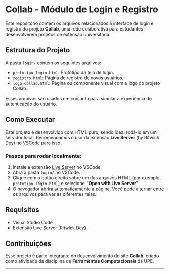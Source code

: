 # Collab - Módulo de Login e Registro

Este repositório contém os arquivos relacionados à interface de login e registro do projeto **Collab**, uma rede colaborativa para estudantes desenvolverem projetos de extensão universitária.

## Estrutura do Projeto

A pasta `login/` contém os seguintes arquivos:

- `prototipo-login.html`: Protótipo da tela de login.
- `registro.html`: Página de registro de novos usuários.
- `logo-collab.html`: Página ou componente visual com a logo do projeto Collab.

Esses arquivos são usados em conjunto para simular a experiência de autenticação do usuário.

## Como Executar

Este projeto é desenvolvido com HTML puro, sendo ideal rodá-lo em um servidor local. Recomendamos o uso da extensão **Live Server** (by Ritwick Dey) no VSCode para isso.

### Passos para rodar localmente:

1. Instale a extensão [Live Server](https://marketplace.visualstudio.com/items?itemName=ritwickdey.LiveServer) no VSCode.
2. Abra a pasta `login/` no VSCode.
3. Clique com o botão direito sobre um dos arquivos HTML (por exemplo, `prototipo-login.html`) e selecione **"Open with Live Server"**.
4. O navegador abrirá automaticamente a página. Você pode alternar entre os arquivos para ver as diferentes telas.

## Requisitos

- Visual Studio Code
- Extensão Live Server (Ritwick Dey)

## Contribuições

Esse projeto é parte integrante do desenvolvimento do site **Collab**, criado como atividade da disciplina de **Ferramentas Computacionais** da UPE.

---
